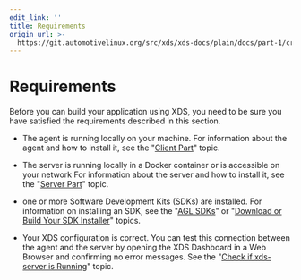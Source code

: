 ```yaml
---
edit_link: ''
title: Requirements
origin_url: >-
  https://git.automotivelinux.org/src/xds/xds-docs/plain/docs/part-1/create-app-requirements.md?h=icefish
---
```


<!-- WARNING: This file is generated by fetch_docs.js using /home/boron/Documents/AGL/docs-webtemplate/site/_data/tocs/devguides/icefish/xds-docs-guides-devguides-book.yml -->

# Requirements

Before you can build your application using XDS, you need to be
sure you have satisfied the requirements described in this section.

- The agent is running locally on your machine.
  For information about the agent and how to install it, see the
  "[Client Part](client-part.html)" topic.

- The server is running locally in a Docker container
  or is accessible on your network
  For information about the server and how to install it, see the
  "[Server Part](server-part.html)" topic.

- one or more Software Development Kits (SDKs) are installed.
  For information on installing an SDK, see the
  "[AGL SDKs](install-sdk.html)" or
  "[Download or Build Your SDK Installer](../../../../getting_started/reference/getting-started/app-workflow-sdk.html)"
  topics.

- Your XDS configuration is correct.
  You can test this connection between the agent and the server
  by opening the XDS Dashboard in a Web Browser and confirming
  no error messages.
  See the
  "[Check if xds-server is Running](server-part.html#check-if-xds-server-is-running)"
  topic.
